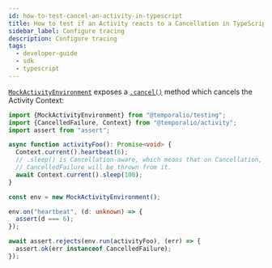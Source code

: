 ```yaml
---
id: how-to-test-cancel-an-activity-in-typescript
title: How to test if an Activity reacts to a Cancellation in TypeScript
sidebar_label: Configure tracing
description: Configure tracing
tags:
  - developer-guide
  - sdk
  - typescript
---
```


[`MockActivityEnvironment`](https://typescript.temporal.io/api/classes/testing.MockActivityEnvironment) exposes a [`.cancel()`](https://typescript.temporal.io/api/classes/testing.MockActivityEnvironment#cancel) method which cancels the Activity Context:

```ts
import {MockActivityEnvironment} from "@temporalio/testing";
import {CancelledFailure, Context} from "@temporalio/activity";
import assert from "assert";

async function activityFoo(): Promise<void> {
  Context.current().heartbeat(6);
  // .sleep() is Cancellation-aware, which means that on Cancellation,
  // CancelledFailure will be thrown from it.
  await Context.current().sleep(100);
}

const env = new MockActivityEnvironment();

env.on("heartbeat", (d: unknown) => {
  assert(d === 6);
});

await assert.rejects(env.run(activityFoo), (err) => {
  assert.ok(err instanceof CancelledFailure);
});
```
